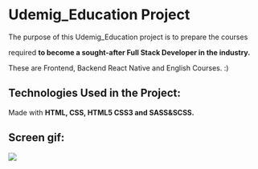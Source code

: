 <h1> Udemig_Education Project</h1>

The purpose of this Udemig_Education project is to prepare the courses 

required <b> to become a sought-after Full Stack Developer in the industry. </b>

These are Frontend, Backend React Native and English Courses. :)

<h2>Technologies Used in the Project:</h2>

Made with <b> HTML, CSS, HTML5 CSS3 and  SASS&SCSS. </b>

<h2>Screen gif:</h2>

![](screennew.gif) 


